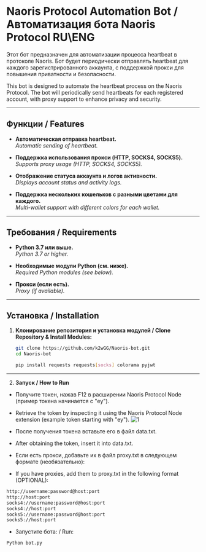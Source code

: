 # Naoris Protocol Automation Bot / Автоматизация бота Naoris Protocol RU\ENG

Этот бот предназначен для автоматизации процесса heartbeat в протоколе Naoris. Бот будет периодически отправлять heartbeat для каждого зарегистрированного аккаунта, с поддержкой прокси для повышения приватности и безопасности.

This bot is designed to automate the heartbeat process on the Naoris Protocol. The bot will periodically send heartbeats for each registered account, with proxy support to enhance privacy and security.

---

## **Функции / Features**

- **Автоматическая отправка heartbeat.**  
  *Automatic sending of heartbeat.*

- **Поддержка использования прокси (HTTP, SOCKS4, SOCKS5).**  
  *Supports proxy usage (HTTP, SOCKS4, SOCKS5).*

- **Отображение статуса аккаунта и логов активности.**  
  *Displays account status and activity logs.*

- **Поддержка нескольких кошельков с разными цветами для каждого.**  
  *Multi-wallet support with different colors for each wallet.*

---

## **Требования / Requirements**

- **Python 3.7 или выше.**  
  *Python 3.7 or higher.*

- **Необходимые модули Python (см. ниже).**  
  *Required Python modules (see below).*

- **Прокси (если есть).**  
  *Proxy (if available).*

---

## **Установка / Installation**

1. **Клонирование репозитория и установка модулей / Clone Repository & Install Modules:**

   ```bash
   git clone https://github.com/k2wGG/Naoris-bot.git
   cd Naoris-bot
   ```
   ```bash
   pip install requests requests[socks] colorama pyjwt
   ```
---

2. **Запуск / How to Run**
- Получите токен, нажав F12 в расширении Naoris Protocol Node (пример токена начинается с "ey").

- Retrieve the token by inspecting it using the Naoris Protocol Node extension (example token starting with "ey").
![1](https://github.com/user-attachments/assets/4b9b53b1-7bdb-4073-9657-5476e24b380b)

- После получения токена вставьте его в файл data.txt.
- After obtaining the token, insert it into data.txt.

- Если есть прокси, добавьте их в файл proxy.txt в следующем формате (необязательно):
- If you have proxies, add them to proxy.txt in the following format (OPTIONAL):
```bash
http://username:password@host:port
http://host:port
socks4://username:password@host:port
socks4://host:port
socks5://username:password@host:port
socks5://host:port
```
- Запустите бота: / Run: 
```bash
Python bot.py
```
